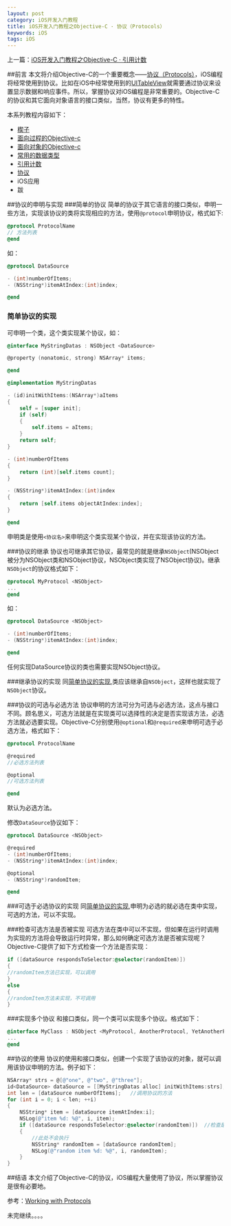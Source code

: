 ```yaml
---
layout: post
category: iOS开发入门教程
title: iOS开发入门教程之Objective-C · 协议（Protocols）
keywords: iOS
tags: iOS
---
```


上一篇：[iOS开发入门教程之Objective-C · 引用计数](http://zh.5long.me/2015/learning-ios-oc-4/)

##前言
本文将介绍Objective-C的一个重要概念——[协议（Protocols）](https://developer.apple.com/library/ios/documentation/Cocoa/Conceptual/ProgrammingWithObjectiveC/WorkingwithProtocols/WorkingwithProtocols.html#//apple_ref/doc/uid/TP40011210-CH11-SW1)，iOS编程将经常使用到协议。比如在iOS中经常使用到的[UITableView](https://developer.apple.com/library/ios/documentation/UIKit/Reference/UITableView_Class/index.html#//apple_ref/doc/uid/TP40006943)就需要通过协议来设置显示数据和响应事件。所以，掌握协议对iOS编程是非常重要的。Objective-C的协议和其它面向对象语言的接口类似，当然，协议有更多的特性。

<!--more-->

本系列教程内容如下：

*  [楔子](http://zh.5long.me/2014/learning-ios-preface/)
*  [面向过程的Objective-c](http://zh.5long.me/2014/learning-ios-oc-1/)
*  [面向对象的Objective-c](http://zh.5long.me/2014/learning-ios-oc-2/)
*  [常用的数据类型](http://zh.5long.me/2015/learning-ios-oc-3/)
*  [引用计数](http://zh.5long.me/2015/learning-ios-oc-4/)
*  [协议](http://zh.5long.me/2015/learning-ios-oc-5/)
*  iOS应用
* 跋

##协议的申明与实现
###简单的协议
简单的协议于其它语言的接口类似，申明一些方法，实现该协议的类将实现相应的方法，使用`@protocol`申明协议，格式如下:

```objective-c
@protocol ProtocolName
// 方法列表
@end
```

如：

```objective-c
@protocol DataSource

- (int)numberOfItems;
- (NSString*)itemAtIndex:(int)index;

@end
```

<h3 id="SU">简单协议的实现</h3>
可申明一个类，这个类实现某个协议，如：

```objective-c
@interface MyStringDatas : NSObject <DataSource>

@property (nonatomic, strong) NSArray* items;

@end

@implementation MyStringDatas

- (id)initWithItems:(NSArray*)aItems
{
    self = [super init];
    if (self)
    {
        self.items = aItems;
    }
    return self;
}

- (int)numberOfItems
{
    return (int)[self.items count];
}

- (NSString*)itemAtIndex:(int)index
{
    return [self.items objectAtIndex:index];
}

@end
```

申明类是使用`<协议名>`来申明这个类实现某个协议，并在实现该协议的方法。

###协议的继承
协议也可继承其它协议，最常见的就是继承`NSObject`(NSObject被分为NSObject类和NSObject协议，NSObject类实现了NSObject协议)。继承`NSObject`的协议格式如下：

```objective-c
@protocol MyProtocol <NSObject>
...
@end
```

如：

```objective-c
@protocol DataSource <NSObject>

- (int)numberOfItems;
- (NSString*)itemAtIndex:(int)index;

@end
```

任何实现DataSource协议的类也需要实现NSObject协议。

###继承协议的实现
同[简单协议的实现](#SU),类应该继承自`NSObject`，这样也就实现了`NSObject`协议。

###协议的可选与必选方法
协议申明的方法可分为可选与必选方法，这点与接口不同。顾名思义，可选方法就是在实现类可以选择性的决定是否实现该方法，必选方法就必选要实现。Objective-C分别使用`@optional`和`@required`来申明可选于必选方法，格式如下：

```objective-c
@protocol ProtocolName

@required
//必选方法列表

@optional
//可选方法列表

@end
```

默认为必选方法。

修改`DataSource`协议如下：

```objective-c
@protocol DataSource <NSObject>

@required
- (int)numberOfItems;
- (NSString*)itemAtIndex:(int)index;

@optional
- (NSString*)randomItem;

@end
```

###可选于必选协议的实现
同[简单协议的实现](#SU),申明为必选的就必选在类中实现，可选的方法，可以不实现。

###检查可选方法是否被实现
可选方法在类中可以不实现，但如果在运行时调用为实现的方法将会导致运行时异常，那么如何确定可选方法是否被实现呢？Objective-C提供了如下方式检查一个方法是否实现：

```objective-c
if ([dataSource respondsToSelector:@selector(randomItem)])
{
//randomItem方法已实现，可以调用
}
else
{
//randomItem方法未实现，不可调用
}
```

###实现多个协议
和接口类似，同一个类可以实现多个协议。格式如下：

```objective-c
@interface MyClass : NSObject <MyProtocol, AnotherProtocol, YetAnotherProtocol>
...
@end
```

##协议的使用
协议的使用和接口类似，创建一个实现了该协议的对象，就可以调用该协议申明的方法。例子如下：

```objective-c
NSArray* strs = @[@"one", @"two", @"three"];
id<DataSource> dataSource = [[MyStringDatas alloc] initWithItems:strs];  //创建一个实现DataSource协议的对象
int len = [dataSource numberOfItems];   //调用协议的方法
for (int i = 0; i < len; ++i)
{
    NSString* item = [dataSource itemAtIndex:i];
    NSLog(@"item %d: %@", i, item);
    if ([dataSource respondsToSelector:@selector(randomItem)])  //检查是否实现randomItem
    {
        //此处不会执行
        NSString* randomItem = [dataSource randomItem];
        NSLog(@"random item %d: %@", i, randomItem);
    }
}
```

##结语
本文介绍了Objective-C的协议，iOS编程大量使用了协议，所以掌握协议是很有必要地。

参考：[Working with Protocols](https://developer.apple.com/library/ios/documentation/Cocoa/Conceptual/ProgrammingWithObjectiveC/WorkingwithProtocols/WorkingwithProtocols.html#//apple_ref/doc/uid/TP40011210-CH11-SW1)

未完继续。。。。


